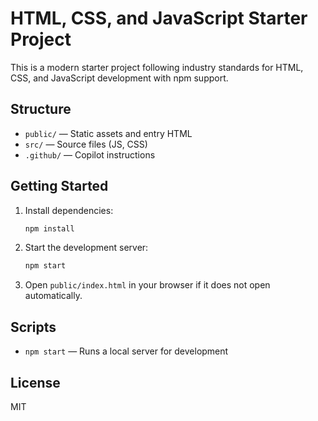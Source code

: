 # HTML, CSS, and JavaScript Starter Project

This is a modern starter project following industry standards for HTML, CSS, and JavaScript development with npm support.

## Structure

- `public/` — Static assets and entry HTML
- `src/` — Source files (JS, CSS)
- `.github/` — Copilot instructions

## Getting Started

1. Install dependencies:
   ```sh
   npm install
   ```
2. Start the development server:
   ```sh
   npm start
   ```
3. Open `public/index.html` in your browser if it does not open automatically.

## Scripts

- `npm start` — Runs a local server for development

## License

MIT
